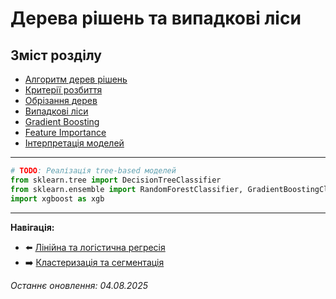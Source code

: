 # Дерева рішень та випадкові ліси

## Зміст розділу

-   [Алгоритм дерев рішень](#алгоритм-дерев-рішень)
-   [Критерії розбиття](#критерії-розбиття)
-   [Обрізання дерев](#обрізання-дерев)
-   [Випадкові ліси](#випадкові-ліси)
-   [Gradient Boosting](#gradient-boosting)
-   [Feature Importance](#feature-importance)
-   [Інтерпретація моделей](#інтерпретація-моделей)

---

<!-- TODO: Теорія дерев рішень -->
<!-- Random Forest та ensemble методи -->
<!-- XGBoost, LightGBM -->
<!-- SHAP values -->

```python
# TODO: Реалізація tree-based моделей
from sklearn.tree import DecisionTreeClassifier
from sklearn.ensemble import RandomForestClassifier, GradientBoostingClassifier
import xgboost as xgb
```

---

**Навігація:**

-   ⬅️ [Лінійна та логістична регресія](./25_регресія.md)
-   ➡️ [Кластеризація та сегментація](./27_кластеризація.md)

_Останнє оновлення: 04.08.2025_
